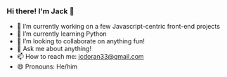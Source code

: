 ### Hi there! I'm Jack 👋


- 🔭 I’m currently working on a few Javascript-centric front-end projects
- 🌱 I’m currently learning Python
- 👯 I’m looking to collaborate on anything fun!
- 💬 Ask me about anything!
- 📫 How to reach me: jcdoran33@gmail.com
- 😄 Pronouns: He/him


